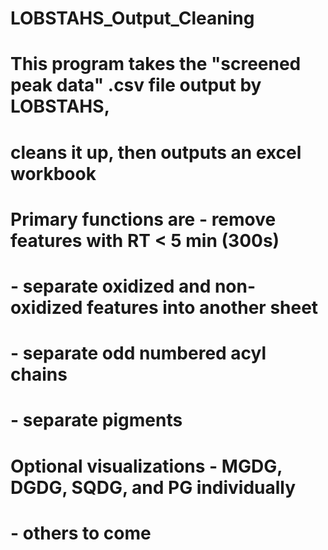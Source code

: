 # LOBSTAHS_Output_Cleaning

# This program takes the "screened peak data" .csv file output by LOBSTAHS, 
# cleans it up, then outputs an excel workbook
#
# Primary functions are - remove features with RT < 5 min (300s)
#                       - separate oxidized and non-oxidized features into another sheet
#                       - separate odd numbered acyl chains
#                       - separate pigments
# Optional visualizations - MGDG, DGDG, SQDG, and PG individually
#                         - others to come

